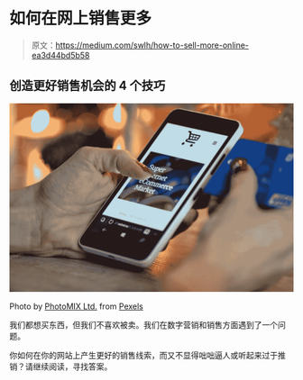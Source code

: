 # 如何在网上销售更多

> 原文：<https://medium.com/swlh/how-to-sell-more-online-ea3d44bd5b58>

## 创造更好销售机会的 4 个技巧

![](img/74d61a96340c74522c5b0fc5aa7c5206.png)

Photo by [PhotoMIX Ltd.](https://www.pexels.com/@wdnet?utm_content=attributionCopyText&utm_medium=referral&utm_source=pexels) from [Pexels](https://www.pexels.com/photo/person-using-black-and-white-smartphone-and-holding-blue-card-230544/?utm_content=attributionCopyText&utm_medium=referral&utm_source=pexels)

我们都想买东西，但我们不喜欢被卖。我们在数字营销和销售方面遇到了一个问题。

你如何在你的网站上产生更好的销售线索，而又不显得咄咄逼人或听起来过于推销？请继续阅读，寻找答案。